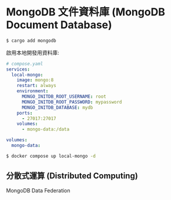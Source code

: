 # MongoDB 文件資料庫 (MongoDB Document Database)

```sh
$ cargo add mongodb
```

啟用本地開發用資料庫:

```yaml
# compose.yaml
services:
  local-mongo:
    image: mongo:8
    restart: always
    environment:
      MONGO_INITDB_ROOT_USERNAME: root
      MONGO_INITDB_ROOT_PASSWORD: mypassword
      MONGO_INITDB_DATABASE: mydb
    ports:
      - 27017:27017
    volumes:
      - mongo-data:/data

volumes:
  mongo-data:
```

```sh
$ docker compose up local-mongo -d
```

## 分散式運算 (Distributed Computing)

MongoDB Data Federation
